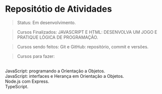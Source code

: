 # Repositótio de Atividades

> Status: Em desenvolvimento.

> Cursos Finalizados: JAVASCRIPT E HTML: DESENVOLVA UM JOGO E PRATIQUE LÓGICA DE PROGRAMAÇÃO.

> Cursos sendo feitos: Git e GitHub: repositório, commit e versões.

> Cursos para fazer: 
<br>
JavaScript: programando a Orientação a Objetos.
<br>
JavaScript: interfaces e Herança em Orientação a Objetos.
<br>
Node.js com Express.
<br>
TypeScript.
